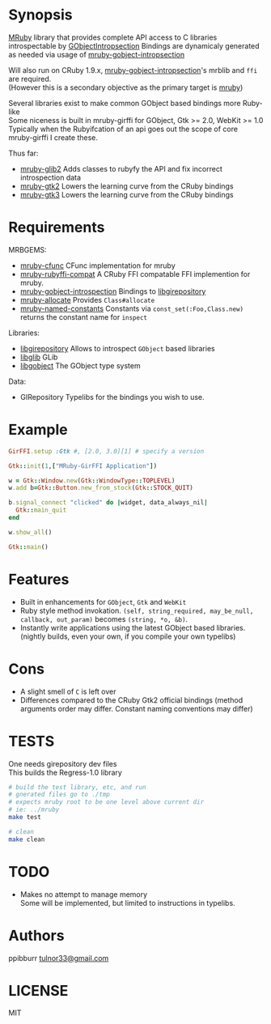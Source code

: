 [mruby]: https://github.com/mruby/mruby
[mrb-gir]: https://github.com/ppibburr/mruby-gobject-introspection
[cfunc]: https://github.com/mobiruby/mruby-cfunc
[mrb-ffi]: https://github.com/schmurfy/mruby-rubyffi-compat
[alloc]: https://github.com/ppibburr/mruby-allocate
[nc]:   https://github.com/ppibburr/mruby-named-constants
[ffi]:  https://github.com/ffi/ffi
[gir]: http://developer.gnome.org/gi/unstable/gi-girepository.html
[gobject]: https://developer.gnome.org/gobject/stable/
[glib]: https://developer.gnome.org/glib/stable/
[mrb-glib2]: https://github.com/ppibburr/mruby-glib2/
[mrb-gtk2]: https://github.com/ppibburr/mruby-gtk2/
[mrb-gtk3]: https://github.com/ppibburr/mruby-gtk3/

Synopsis
===
[MRuby][mruby] library that provides complete API access to C libraries introspectable by [GObjectIntropsection][gir]
Bindings are dynamicaly generated as needed via usage of [mruby-gobject-intropsection][mrb-gir]

Will also run on CRuby 1.9.x, [mruby-gobject-intropsection][mrb-gir]'s mrblib and `ffi` are required.  
(However this is a secondary objective as the primary target is [mruby][mruby])

Several libraries exist to make common GObject based bindings more Ruby-like   
Some niceness is built in mruby-girffi for GObject, Gtk >= 2.0, WebKit >= 1.0  
Typically when the Rubyifcation of an api goes out the scope of core mruby-girffi I create these. 

Thus far:  
* [mruby-glib2][mrb-glib2] Adds classes to rubyfy the API and fix incorrect introspection data
* [mruby-gtk2][mrb-gtk2] Lowers the learning curve from the CRuby bindings
* [mruby-gtk3][mrb-gtk3] Lowers the learning curve from the CRuby bindings

Requirements
===
MRBGEMS:  
* [mruby-cfunc][cfunc]                   CFunc implementation for mruby  
* [mruby-rubyffi-compat][mrb-ffi]        A CRuby FFI compatable FFI implemention for mruby.  
* [mruby-gobject-introspection][mrb-gir] Bindings to [libgirepository][gir]  
* [mruby-allocate][alloc]                Provides `Class#allocate`  
* [mruby-named-constants][nc]            Constants via `const_set(:Foo,Class.new)` returns the constant name for `inspect`

Libraries:  
* [libgirepository][gir]     Allows to introspect `GObject` based libraries  
* [libglib][glib]            GLib  
* [libgobject][gobject]      The GObject type system  

Data:
* GIRepository Typelibs for the bindings you wish to use.

Example
===
```ruby
GirFFI.setup :Gtk #, [2.0, 3.0][1] # specify a version

Gtk::init(1,["MRuby-GirFFI Application"])

w = Gtk::Window.new(Gtk::WindowType::TOPLEVEL)
w.add b=Gtk::Button.new_from_stock(Gtk::STOCK_QUIT)

b.signal_connect "clicked" do |widget, data_always_nil|
  Gtk::main_quit
end

w.show_all()

Gtk::main()
```

Features
===
* Built in enhancements for `GObject`, `Gtk` and `WebKit`
* Ruby style method invokation. `(self, string_required, may_be_null, callback, out_param)` becomes `(string, *o, &b)`.
* Instantly write applications using the latest GObject based libraries. (nightly builds, even your own, if you compile your own typelibs)

Cons
===
* A slight smell of `C` is left over
* Differences compared to the CRuby Gtk2 official bindings (method arguments order may differ. Constant naming conventions may differ)

TESTS
===
One needs girepository dev files  
This builds the Regress-1.0 library  
```sh
# build the test library, etc, and run
# gnerated files go to ./tmp
# expects mruby root to be one level above current dir
# ie: ../mruby
make test

# clean
make clean
```

TODO
===
* Makes no attempt to manage memory  
  Some will be implemented, but limited to instructions in typelibs.


Authors
===
ppibburr tulnor33@gmail.com

LICENSE
===
MIT
